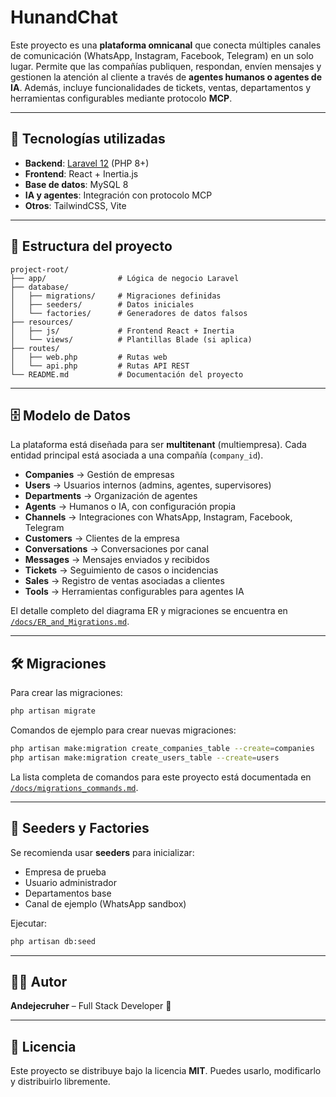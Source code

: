 # HunandChat

Este proyecto es una **plataforma omnicanal** que conecta múltiples canales de comunicación (WhatsApp, Instagram, Facebook, Telegram) en un solo lugar. Permite que las compañías publiquen, respondan, envíen mensajes y gestionen la atención al cliente a través de **agentes humanos o agentes de IA**. Además, incluye funcionalidades de tickets, ventas, departamentos y herramientas configurables mediante protocolo **MCP**.

---

## 🚀 Tecnologías utilizadas

* **Backend**: [Laravel 12](https://laravel.com/) (PHP 8+)
* **Frontend**: React + Inertia.js
* **Base de datos**: MySQL 8
* **IA y agentes**: Integración con protocolo MCP
* **Otros**: TailwindCSS, Vite

---

## 📂 Estructura del proyecto

```
project-root/
├── app/                # Lógica de negocio Laravel
├── database/
│   ├── migrations/     # Migraciones definidas
│   ├── seeders/        # Datos iniciales
│   └── factories/      # Generadores de datos falsos
├── resources/
│   ├── js/             # Frontend React + Inertia
│   └── views/          # Plantillas Blade (si aplica)
├── routes/
│   ├── web.php         # Rutas web
│   └── api.php         # Rutas API REST
└── README.md           # Documentación del proyecto
```

---

## 🗄️ Modelo de Datos

La plataforma está diseñada para ser **multitenant** (multiempresa). Cada entidad principal está asociada a una compañía (`company_id`).

* **Companies** → Gestión de empresas
* **Users** → Usuarios internos (admins, agentes, supervisores)
* **Departments** → Organización de agentes
* **Agents** → Humanos o IA, con configuración propia
* **Channels** → Integraciones con WhatsApp, Instagram, Facebook, Telegram
* **Customers** → Clientes de la empresa
* **Conversations** → Conversaciones por canal
* **Messages** → Mensajes enviados y recibidos
* **Tickets** → Seguimiento de casos o incidencias
* **Sales** → Registro de ventas asociadas a clientes
* **Tools** → Herramientas configurables para agentes IA

El detalle completo del diagrama ER y migraciones se encuentra en [`/docs/ER_and_Migrations.md`](./docs/ER_and_Migrations.md).

---

## 🛠️ Migraciones

Para crear las migraciones:

```bash
php artisan migrate
```

Comandos de ejemplo para crear nuevas migraciones:

```bash
php artisan make:migration create_companies_table --create=companies
php artisan make:migration create_users_table --create=users
```

La lista completa de comandos para este proyecto está documentada en [`/docs/migrations_commands.md`](./docs/migrations_commands.md).

---

## 🌱 Seeders y Factories

Se recomienda usar **seeders** para inicializar:

* Empresa de prueba
* Usuario administrador
* Departamentos base
* Canal de ejemplo (WhatsApp sandbox)

Ejecutar:

```bash
php artisan db:seed
```

---

## 👨‍💻 Autor

**Andejecruher** – Full Stack Developer 🚀

---

## 📜 Licencia

Este proyecto se distribuye bajo la licencia **MIT**. Puedes usarlo, modificarlo y distribuirlo libremente.
